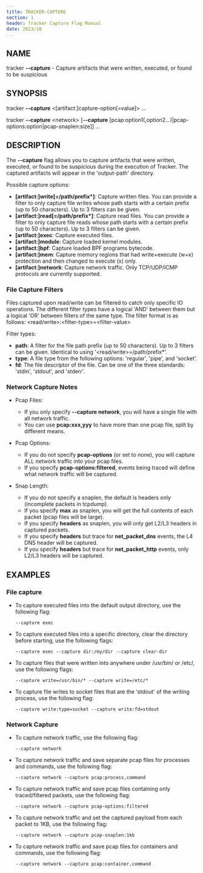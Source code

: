 ```yaml
---
title: TRACKER-CAPTURE
section: 1
header: Tracker Capture Flag Manual
date: 2023/10
...
```


## NAME

tracker **\-\-capture** - Capture artifacts that were written, executed, or found to be suspicious

## SYNOPSIS

tracker **\-\-capture** <[artifact:]capture-option[=value]\> ...

tracker **\-\-capture** <network\> [**\-\-capture** [pcap:option1(,option2...)|pcap-options:option|pcap-snaplen:size]] ...

## DESCRIPTION

The **\-\-capture** flag allows you to capture artifacts that were written, executed, or found to be suspicious during the execution of Tracker. The captured artifacts will appear in the 'output-path' directory.

Possible capture options:

- **[artifact:]write[=/path/prefix\*]**: Capture written files. You can provide a filter to only capture file writes whose path starts with a certain prefix (up to 50 characters). Up to 3 filters can be given.
- **[artifact:]read[=/path/prefix\*]**: Capture read files. You can provide a filter to only capture file reads whose path starts with a certain prefix (up to 50 characters). Up to 3 filters can be given.
- **[artifact:]exec**: Capture executed files.
- **[artifact:]module**: Capture loaded kernel modules.
- **[artifact:]bpf**: Capture loaded BPF programs bytecode.
- **[artifact:]mem**: Capture memory regions that had write+execute (w+x) protection and then changed to execute (x) only.
- **[artifact:]network**: Capture network traffic. Only TCP/UDP/ICMP protocols are currently supported.

### File Capture Filters

Files captured upon read/write can be filtered to catch only specific IO operations. The different filter types have a logical 'AND' between them but a logical 'OR' between filters of the same type. The filter format is as follows: <read/write\>:<filter-type\>=<filter-value\>

Filter types:

- **path**: A filter for the file path prefix (up to 50 characters). Up to 3 filters can be given. Identical to using '<read/write\>=/path/prefix\*'.
- **type**: A file type from the following options: 'regular', 'pipe', and 'socket'.
- **fd**: The file descriptor of the file. Can be one of the three standards: 'stdin', 'stdout', and 'stderr'.

### Network Capture Notes

- Pcap Files:
  - If you only specify **\-\-capture network**, you will have a single file with all network traffic.
  - You can use **pcap:xxx,yyy** to have more than one pcap file, split by different means.

- Pcap Options:
  - If you do not specify **pcap-options** (or set to none), you will capture ALL network traffic into your pcap files.
  - If you specify **pcap-options:filtered**, events being traced will define what network traffic will be captured.

- Snap Length:
  - If you do not specify a snaplen, the default is headers only (incomplete packets in tcpdump).
  - If you specify **max** as snaplen, you will get the full contents of each packet (pcap files will be large).
  - If you specify **headers** as snaplen, you will only get L2/L3 headers in captured packets.
  - If you specify **headers** but trace for **net_packet_dns** events, the L4 DNS header will be captured.
  - If you specify **headers** but trace for **net_packet_http** events, only L2/L3 headers will be captured.

## EXAMPLES

### File capture

- To capture executed files into the default output directory, use the following flag:

  ```console
  --capture exec
  ```

- To capture executed files into a specific directory, clear the directory before starting, use the following flags:

  ```console
  --capture exec --capture dir:/my/dir --capture clear-dir
  ```

- To capture files that were written into anywhere under /usr/bin/ or /etc/, use the following flags:

  ```console
  --capture write=/usr/bin/* --capture write=/etc/*
  ```

- To capture file writes to socket files that are the 'stdout' of the writing process, use the following flag:

  ```console
  --capture write:type=socket --capture write:fd=stdout
  ```

### Network Capture

- To capture network traffic, use the following flag:

  ```console
  --capture network
  ```

- To capture network traffic and save separate pcap files for processes and commands, use the following flag:

  ```console
  --capture network --capture pcap:process,command
  ```

- To capture network traffic and save pcap files containing only traced/filtered packets, use the following flag:

  ```console
  --capture network --capture pcap-options:filtered
  ```

- To capture network traffic and set the captured payload from each packet to 1KB, use the following flag:

  ```console
  --capture network --capture pcap-snaplen:1kb
  ```

- To capture network traffic and save pcap files for containers and commands, use the following flag:

  ```console
  --capture network --capture pcap:container,command
  ```

